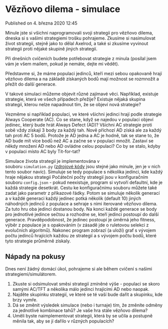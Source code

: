 Vězňovo dilema - simulace
=========================

Published on 4. března 2020 12:45

Minule jste si všichni naprogramovali svoji strategii pro vězňovo dilema, dneska si s vašimi strategiemi trošku pohrajeme. Zkusíme si nasimulovat život strategií, stejně jako to dělal Axelrod, a také si zkusíme vyvinout strategii proti nějaké skupině jiných strategií.

Při dnešních cvičeních budete potřebovat strategie z minula (posílal jsem vám je všem mailem, pokud je nemáte, dejte mi vědět).

Představme si, že máme populaci jedinců, kteří mezi sebou opakovaně hrají vězňovo dilema a na základě získaných bodů mají možnost se rozmnožit a přežít do další generace.

V takové simulaci můžeme objevit různé zajímavé věci. Například, existuje strategie, která ve všech případech přežije? Existuje nějaká skupina strategií, kterou nelze napadnout tím, že se objeví nová strategie?

Vezměme si například populaci, ve které všichni jedinci hrají podle strategie Always Cooperate (AC). Co se stane, když se najedou v populaci objeví jedinec, který bude hrát Always Defect (AD)? Všichni AC strategie proti sobě vždy získají 3 body za každý tah. Nově příchozí AD získá ale za každý tah proti AC 5 bodů. Protože je AD jedna a AC je hodně, tak se stane to, že AD bude mít více bodů než AC a začne se v populaci množit. Zastaví se někdy množení AD nebo AD ovládne celou populaci? Co by se stalo, kdyby v populaci místo AC byly Tit-for-tat?

Simulace života strategií je implementována v souboru `simulation.py` ([zdrojové kódy](https://martinpilat.com/media/materials/mas/prisoners-dilemma.zip) jsou stejné jako minule, jen je v nich tento soubor navíc). Simuluje se tedy populace s několika jedinci, kde každý hraje nějakou strategii Počáteční počty strategií jsou v konfiguračním souboru `config.json` - pokud neexistuje, program si vytvoří defaultní, kde je každá strategie desetkrát. Cestu ke konfiguračnímu souboru můžete také zadat jako parametr z příkazové řádky. Potom se simuluje několik generací a v každé generaci každý jedinec potká několik (default 10) jiných náhodných jedinců z populace a sehraje s nimi iterované vězňovo dilema. Za tuto hru oba jedinci dostanou body. Na konci každé generace se body pro jednotlivé jedince sečtou a rozhodne se, kteří jedinci postoupí do další generace. Pravděpodobnost, že jedinec postoupí je úměrná jeho fitness, výběr z populace je s opakováním (v zásadě jde o ruletovou selekci z evolučních algoritmů). Nakonec program zobrazí (a uloží) graf s vývojem počtu jedinců hrajících každou ze strategií a s vývojem počtu bodů, které tyto strategie průměrně získaly.

Nápady na pokusy
----------------

Dnes není žádný domácí úkol, pohrajeme si ale během cvičení s našimi strategiemi/simulátorem.

1.  Zkuste si odsimulovat směsi strategií zmíněné výše - populaci se skoro samými AC/TFT a několika málo jedinci hrajícími AD nebo naopak.
2.  Najděte skupinku strategií, ve které se té vaší bude dařit a skupinku, kde brzy vymře.
3.  Dá se změnit výsledek simulace (nebo i turnaje) tím, že změníte odměny za jednotlivé kombinace tahů? Je vaše hra stále vězňovo dilema?
4.  Uměli byste naimplementovat strategii, která by se učila a postupně měnila tak, aby se jí dařilo v různých populacích?